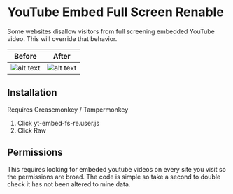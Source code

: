 # YouTube Embed Full Screen Renable
Some websites disallow visitors from full screening embedded YouTube video.  This will override that behavior.  

| Before        | After       | 
|:-------------:|:-------------:|
| ![alt text][before]      | ![alt text][after] |

[before]: https://user-images.githubusercontent.com/2231426/27022242-12b88b88-4f1b-11e7-9cb6-2cf192481573.png "Before"
[after]: https://user-images.githubusercontent.com/2231426/27022243-14caadc0-4f1b-11e7-8d0d-18cbb8c2c5fe.png "After"

## Installation
Requires Greasemonkey / Tampermonkey
1. Click yt-embed-fs-re.user.js
2. Click Raw

## Permissions
This requires looking for embeded youtube videos on every site you visit so the permissions are broad.  The code is simple so take a second to double check it has not been altered to mine data.
